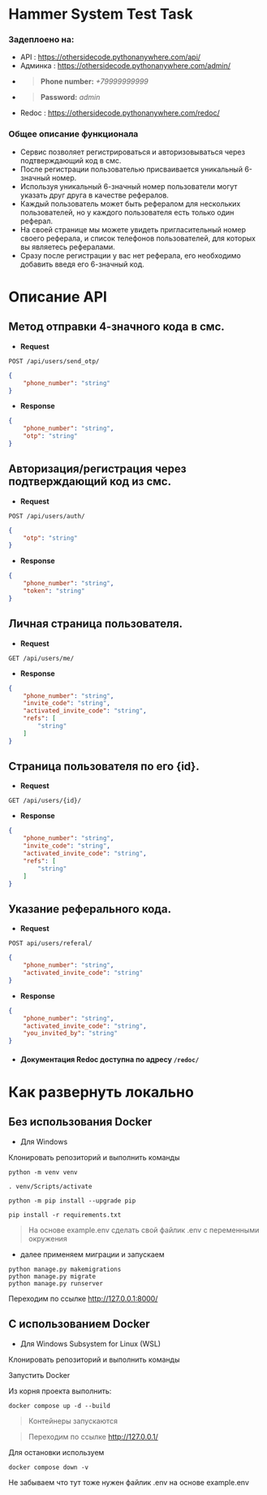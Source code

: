# Hammer System Test Task

### Задеплоено на:
 -  API : https://othersidecode.pythonanywhere.com/api/
 - Админка : https://othersidecode.pythonanywhere.com/admin/
 - > **Phone number:**  *+79999999999*
 - > **Password:** *admin*
 - Redoc : https://othersidecode.pythonanywhere.com/redoc/

### Общее описание функционала
- Сервис позволяет регистрироваться и авторизовываться через подтверждающий код в смс.
- После регистрации пользователью присваивается уникальный 6-значный номер.
- Используя уникальный 6-значный номер пользователи могут указать друг друга в качестве рефералов.
- Каждый пользователь может быть рефералом для нескольких пользователей, но у каждого пользователя есть только один реферал.
- На своей странице мы можете увидеть пригласительный номер своего реферала, и список телефонов пользователей, для которых вы являетесь рефералами.
- Сразу после регистрации у вас нет реферала, его необходимо добавить введя его 6-значный код.

# Описание API
## Метод отправки 4-значного кода в смс.

- **Request**

`POST /api/users/send_otp/`

```json
{
    "phone_number": "string"
}
```
- **Response**
```json
{
    "phone_number": "string",
    "otp": "string"
}
```

## Авторизация/регистрация через подтверждающий код из смс.

- **Request**

`POST /api/users/auth/`

```json
{
    "otp": "string"
}
```
- **Response**
```json
{
    "phone_number": "string",
    "token": "string"
}
```
## Личная страница пользователя.

- **Request**

`GET /api/users/me/`

- **Response**
```json
{
    "phone_number": "string",
    "invite_code": "string",
    "activated_invite_code": "string",
    "refs": [
        "string"
    ]
}
```

## Cтраница пользователя по его {id}.

- **Request**

`GET /api/users/{id}/`

- **Response**
```json
{
    "phone_number": "string",
    "invite_code": "string",
    "activated_invite_code": "string",
    "refs": [
        "string"
    ]
}
```

## Указание реферального кода.

- **Request**

`POST api/users/referal/`

```json
{
    "phone_number": "string",
    "activated_invite_code": "string"
}
```
- **Response**
```json
{
    "phone_number": "string",
    "activated_invite_code": "string",
    "you_invited_by": "string"
}
```

 - #### Документация Redoc доступна по адресу `/redoc/`

 # Как развернуть локально

 ## Без использования Docker

 - Для Windows
 
 Клонировать  репозиторий и выполнить команды

 ```
python -m venv venv

. venv/Scripts/activate

python -m pip install --upgrade pip

pip install -r requirements.txt
 ```

 > На основе example.env сделать свой файлик .env с переменными окружения

- далее применяем миграции и запускаем
```
python manage.py makemigrations
python manage.py migrate
python manage.py runserver
```
Переходим по ссылке http://127.0.0.1:8000/

## С использованием Docker

 - Для Windows Subsystem for Linux (WSL)

Клонировать  репозиторий и выполнить команды

Запустить Docker

Из корня проекта выполнить:

```
docker compose up -d --build
```
>Контейнеры запускаются

>Переходим по ссылке http://127.0.0.1/


Для остановки используем
```
docker compose down -v
```

Не забываем что тут тоже нужен файлик .env на основе example.env
